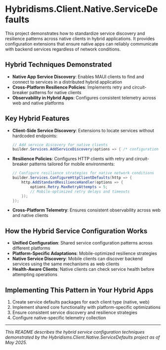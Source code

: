 # Hybridisms.Client.Native.ServiceDefaults

This project demonstrates how to standardize service discovery and resilience patterns across native clients in hybrid applications. It provides configuration extensions that ensure native apps can reliably communicate with backend services regardless of network conditions.

## Hybrid Techniques Demonstrated
- **Native App Service Discovery**: Enables MAUI clients to find and connect to services in a distributed hybrid application
- **Cross-Platform Resilience Policies**: Implements retry and circuit-breaker patterns for native clients
- **Observability in Hybrid Apps**: Configures consistent telemetry across web and native platforms

## Key Hybrid Features
- **Client-Side Service Discovery**: Extensions to locate services without hardcoded endpoints:
  ```csharp
  // Add service discovery for native clients
  builder.Services.AddServiceDiscovery(options => { /* configuration */ });
  ```
- **Resilience Policies**: Configures HTTP clients with retry and circuit-breaker patterns tailored for mobile environments:
  ```csharp
  // Configure resilience strategies for native network conditions
  builder.Services.ConfigureHttpClientDefaults(http => {
      http.AddStandardResilienceHandler(options => {
          options.Retry.MaxRetryAttempts = 5;
          // Mobile-optimized retry delays and timeouts
      });
  });
  ```
- **Cross-Platform Telemetry**: Ensures consistent observability across web and native clients

## How the Hybrid Service Configuration Works
- **Unified Configuration**: Shared service configuration patterns across different platforms
- **Platform-Specific Adaptations**: Mobile-optimized resilience strategies
- **Native Service Discovery**: Mobile clients can discover backend services using the same mechanisms as web clients
- **Health-Aware Clients**: Native clients can check service health before attempting operations

## Implementing This Pattern in Your Hybrid Apps
1. Create service defaults packages for each client type (native, web)
2. Implement shared core functionality with platform-specific optimizations
3. Ensure consistent service discovery and resilience strategies
4. Configure native-specific telemetry collection

---
*This README describes the hybrid service configuration techniques demonstrated by the Hybridisms.Client.Native.ServiceDefaults project as of May 2025.*
